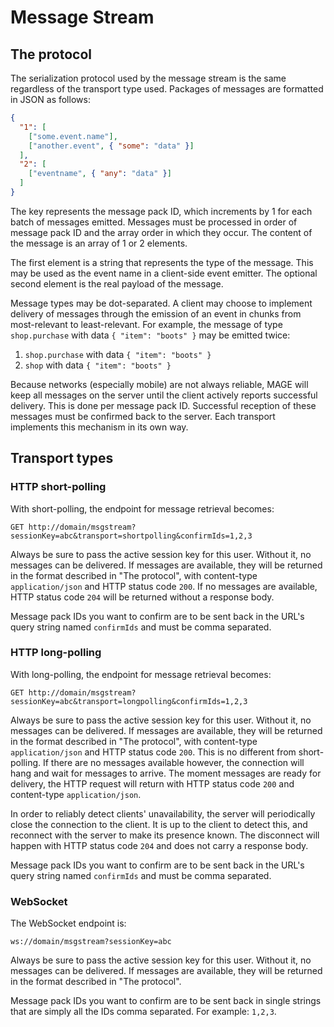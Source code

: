 # Message Stream

## The protocol

The serialization protocol used by the message stream is the same regardless of the transport type
used. Packages of messages are formatted in JSON as follows:

```json
{
  "1": [
    ["some.event.name"],
    ["another.event", { "some": "data" }]
  ],
  "2": [
    ["eventname", { "any": "data" }]
  ]
}
```

The key represents the message pack ID, which increments by 1 for each batch of messages emitted.
Messages must be processed in order of message pack ID and the array order in which they occur. The
content of the message is an array of 1 or 2 elements.

The first element is a string that represents the type of the message. This may be used as the event
name in a client-side event emitter. The optional second element is the real payload of the message.

Message types may be dot-separated. A client may choose to implement delivery of messages through
the emission of an event in chunks from most-relevant to least-relevant. For example, the message of
type `shop.purchase` with data `{ "item": "boots" }` may be emitted twice:

1. `shop.purchase` with data `{ "item": "boots" }`
2. `shop` with data `{ "item": "boots" }`

Because networks (especially mobile) are not always reliable, MAGE will keep all messages on the
server until the client actively reports successful delivery. This is done per message pack ID.
Successful reception of these messages must be confirmed back to the server. Each transport
implements this mechanism in its own way.


## Transport types

### HTTP short-polling

With short-polling, the endpoint for message retrieval becomes:

```
GET http://domain/msgstream?sessionKey=abc&transport=shortpolling&confirmIds=1,2,3
```

Always be sure to pass the active session key for this user. Without it, no messages can be
delivered. If messages are available, they will be returned in the format described in
"The protocol", with content-type `application/json` and HTTP status code `200`. If no messages are
available, HTTP status code `204` will be returned without a response body.

Message pack IDs you want to confirm are to be sent back in the URL's query string named
`confirmIds` and must be comma separated.

### HTTP long-polling

With long-polling, the endpoint for message retrieval becomes:

```
GET http://domain/msgstream?sessionKey=abc&transport=longpolling&confirmIds=1,2,3
```

Always be sure to pass the active session key for this user. Without it, no messages can be
delivered. If messages are available, they will be returned in the format described in
"The protocol", with content-type `application/json` and HTTP status code `200`. This is no
different from short-polling. If there are no messages available however, the connection will hang
and wait for messages to arrive. The moment messages are ready for delivery, the HTTP request will
return with HTTP status code `200` and content-type `application/json`.

In order to reliably detect clients' unavailability, the server will periodically close the
connection to the client. It is up to the client to detect this, and reconnect with the server to
make its presence known. The disconnect will happen with HTTP status code `204` and does not carry a
response body.

Message pack IDs you want to confirm are to be sent back in the URL's query string named
`confirmIds` and must be comma separated.

### WebSocket

The WebSocket endpoint is:

```
ws://domain/msgstream?sessionKey=abc
```

Always be sure to pass the active session key for this user. Without it, no messages can be
delivered. If messages are available, they will be returned in the format described in
"The protocol".

Message pack IDs you want to confirm are to be sent back in single strings that are simply all the
IDs comma separated. For example: `1,2,3`.

